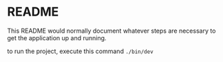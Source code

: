 # README

This README would normally document whatever steps are necessary to get the
application up and running.

to run the project, execute this command `./bin/dev`
